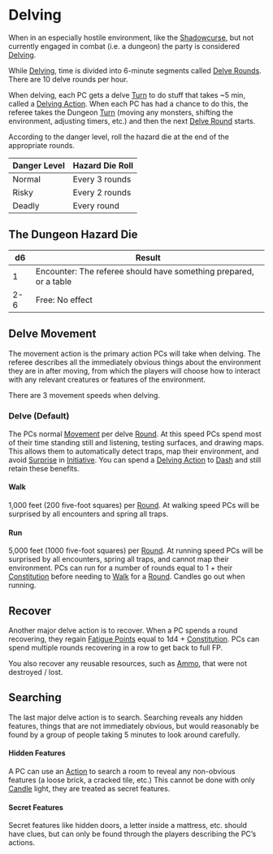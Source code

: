 # Delving

When in an especially hostile environment, like the [Shadowcurse](../Hazards/Shadowcurse.md), but not currently engaged in combat (i.e. a dungeon) the party is considered [Delving](Delving.md).

While [Delving](Delving.md), time is divided into 6-minute segments called [Delve Rounds](Round.md#Delve%20Round). There are 10 delve rounds per hour. 

When delving, each PC gets a delve [Turn](Turn.md) to do stuff that takes ~5 min, called a [Delving Action](Action.md#Delving%20Action). When each PC has had a chance to do this, the referee takes the Dungeon [Turn](Turn.md) (moving any monsters, shifting the environment, adjusting timers, etc.) and then the next [Delve Round](Round.md#Delve%20Round) starts.

According to the danger level, roll the hazard die at the end of the appropriate rounds.

| Danger Level | Hazard Die Roll |
| ------------ | --------------- |
| Normal       | Every 3 rounds  |
| Risky        | Every 2 rounds  |
| Deadly       | Every round     |
## The Dungeon Hazard Die

| d6  | Result                                                            |
| --- | ----------------------------------------------------------------- |
| 1   | Encounter: The referee should have something prepared, or a table |
| 2-6 | Free: No effect                                                   |
## Delve Movement
The movement action is the primary action PCs will take when delving. The referee describes all the immediately obvious things about the environment they are in after moving, from which the players will choose how to interact with any relevant creatures or features of the environment.

There are 3 movement speeds when delving.
### Delve (Default)
The PCs normal [Movement](Movement.md) per delve [Round](Round.md). At this speed PCs spend most of their time standing still and listening, testing surfaces, and drawing maps. This allows them to automatically detect traps, map their environment, and avoid [Surprise](../Conditions/Surprised.md) in [Initiative](Initiative.md). You can spend a [Delving Action](Action.md#Delving%20Action) to [Dash](Movement.md#Dash) and still retain these benefits. 
#### Walk
1,000 feet (200 five-foot squares) per [Round](Round.md). At walking speed PCs will be surprised by all encounters and spring all traps.
#### Run
5,000 feet (1000 five-foot squares) per [Round](Round.md). At running speed PCs will be surprised by all encounters, spring all traps, and cannot map their environment. PCs can run for a number of rounds equal to 1 + their [Constitution](../Player%20Characters/Chosen%20Statistics/Constitution.md) before needing to [Walk](Delving.md#Walk) for a [Round](Round.md). Candles go out when running.
## Recover
Another major delve action is to recover. When a PC spends a round recovering, they regain [Fatigue Points](../Player%20Characters/Derived%20Statistics/Fatigue%20Points.md) equal to 1d4 + [Constitution](../Player%20Characters/Chosen%20Statistics/Constitution.md). PCs can spend multiple rounds recovering in a row to get back to full FP.

You also recover any reusable resources, such as [Ammo](../Items/Equipment/Individual%20Item%20Cards/Weapons/Weapon%20Properties/Ammo%20Property.md), that were not destroyed / lost.
## Searching
The last major delve action is to search. Searching reveals any hidden features, things that are not immediately obvious, but would reasonably be found by a group of people taking 5 minutes to look around carefully.
#### Hidden Features
A PC can use an [Action](Action.md) to search a room to reveal any non-obvious features (a loose brick, a cracked tile, etc.) This cannot be done with only [Candle](../Items/Equipment/Individual%20Item%20Cards/Gear/10%20Coins/Candle.md) light, they are treated as secret features.
#### Secret Features
Secret features like hidden doors, a letter inside a mattress, etc. should have clues, but can only be found through the players describing the PC’s actions.